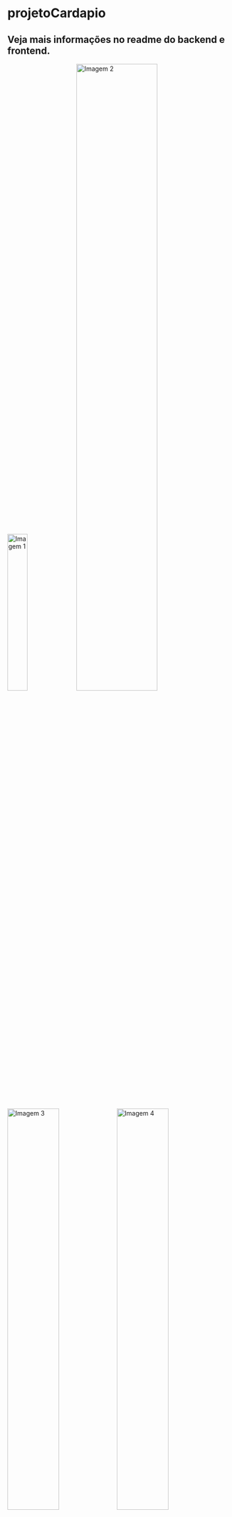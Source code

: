 # projetoCardapio

## Veja mais informações no readme do backend e frontend.

<div style="style="display: flex; height: 600px; justify-content: center; gap: 20px;" >
    <img src="public/mobile (1).png" style="width: 30%" alt="Imagem 1" style="margin: 10px; ">
  <img src="public/mobile (2).png" style="width: 60%" alt="Imagem 2">
  <img src="public/mobile (3).png" style="width: 48%" alt="Imagem 3">
  <img src="public/mobile (4).png" style="width: 48%" alt="Imagem 4">
</div>
